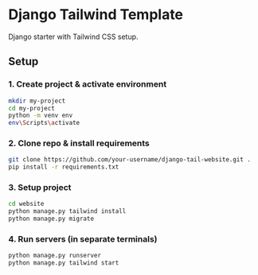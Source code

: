 # Django Tailwind Template

Django starter with Tailwind CSS setup.

## Setup

### 1. Create project & activate environment
```bash
mkdir my-project
cd my-project
python -m venv env
env\Scripts\activate
```

### 2. Clone repo & install requirements
```bash
git clone https://github.com/your-username/django-tail-website.git .
pip install -r requirements.txt
```

### 3. Setup project
```bash
cd website
python manage.py tailwind install
python manage.py migrate
```

### 4. Run servers (in separate terminals)
```bash
python manage.py runserver
python manage.py tailwind start
```

